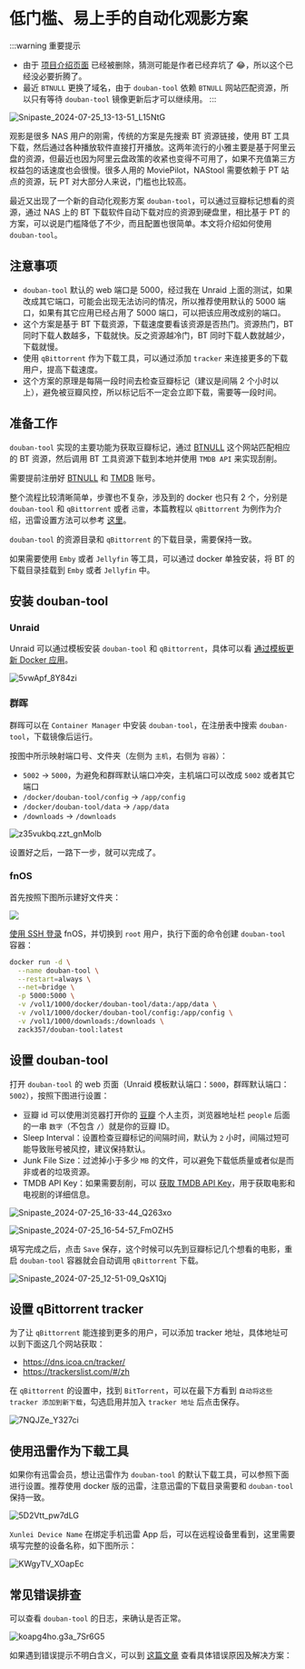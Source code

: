 # 低门槛、易上手的自动化观影方案

:::warning 重要提示
- 由于 [项目介绍页面](https://www.bilibili.com/read/cv35942028/?jump_opus=1) 已经被删除，猜测可能是作者已经弃坑了 😂，所以这个已经没必要折腾了。
- 最近 `BTNULL` 更换了域名，由于 `douban-tool` 依赖 `BTNULL` 网站匹配资源，所以只有等待 `douban-tool` 镜像更新后才可以继续用。
:::

![Snipaste_2024-07-25_13-13-51_L15NtG](https://img.slarker.me/wiki/Snipaste_2024-07-25_13-13-51_L15NtG.jpg)

观影是很多 NAS 用户的刚需，传统的方案是先搜索 BT 资源链接，使用 BT 工具下载，然后通过各种播放软件直接打开播放。这两年流行的小雅主要是基于阿里云盘的资源，但最近也因为阿里云盘政策的收紧也变得不可用了，如果不充值第三方权益包的话速度也会很慢。很多人用的 MoviePilot，NAStool 需要依赖于 PT 站点的资源，玩 PT 对大部分人来说，门槛也比较高。

最近又出现了一个新的自动化观影方案 `douban-tool`，可以通过豆瓣标记想看的资源，通过 NAS 上的 BT 下载软件自动下载对应的资源到硬盘里，相比基于 PT 的方案，可以说是门槛降低了不少，而且配置也很简单。本文将介绍如何使用 `douban-tool`。

## 注意事项

- `douban-tool` 默认的 web 端口是 5000，经过我在 Unraid 上面的测试，如果改成其它端口，可能会出现无法访问的情况，所以推荐使用默认的 5000 端口，如果有其它应用已经占用了 5000 端口，可以把该应用改成别的端口。
- 这个方案是基于 BT 下载资源，下载速度要看该资源是否热门。资源热门，BT 同时下载人数越多，下载就快。反之资源越冷门，BT 同时下载人数就越少，下载就慢。
- 使用 `qBittorrent` 作为下载工具，可以通过添加 `tracker` 来连接更多的下载用户，提高下载速度。
- 这个方案的原理是每隔一段时间去检查豆瓣标记（建议是间隔 2 个小时以上），避免被豆瓣风控，所以标记后不一定会立即下载，需要等一段时间。

## 准备工作

`douban-tool` 实现的主要功能为获取豆瓣标记，通过 [BTNULL](https://www.btnull.org/) 这个网站匹配相应的 BT 资源，然后调用 BT 工具资源下载到本地并使用 `TMDB API` 来实现刮削。

需要提前注册好 [BTNULL](https://www.btnull.org/) 和 [TMDB](https://www.themoviedb.org/) 账号。

整个流程比较清晰简单，步骤也不复杂，涉及到的 docker 也只有 2 个，分别是 `douban-tool` 和 `qBittorrent` 或者 `迅雷`，本篇教程以 `qBittorrent` 为例作为介绍，迅雷设置方法可以参考 [这里](https://www.bilibili.com/read/cv35942028/?jump_opus=1)。

`douban-tool` 的资源目录和 `qBittorrent` 的下载目录，需要保持一致。

如果需要使用 `Emby` 或者 `Jellyfin` 等工具，可以通过 docker 单独安装，将 BT 的下载目录挂载到 `Emby` 或者 `Jellyfin` 中。

## 安装 douban-tool

### Unraid 

Unraid 可以通过模板安装 `douban-tool` 和 `qBittorrent`，具体可以看 [通过模板更新 Docker 应用](/unraid/unraid_docker_template.md)。

![5vwApf_8Y84zi](https://img.slarker.me/wiki/5vwApf_8Y84zi.png)

### 群晖

群晖可以在 `Container Manager` 中安装 `douban-tool`，在注册表中搜索 `douban-tool`，下载镜像后运行。

按图中所示映射端口号、文件夹（左侧为 `主机`，右侧为 `容器`）：

- `5002` -> `5000`，为避免和群晖默认端口冲突，主机端口可以改成 `5002` 或者其它端口
- `/docker/douban-tool/config` -> `/app/config`
- `/docker/douban-tool/data` -> `/app/data`
- `/downloads` -> `/downloads`

![z35vukbq.zzt_gnMolb](https://img.slarker.me/wiki/z35vukbq.zzt_gnMolb.png)

设置好之后，一路下一步，就可以完成了。

### fnOS

首先按照下图所示建好文件夹：

![](https://img.slarker.me/wiki/202409110032422.png)

[使用 SSH 登录](/fnos/ssh.md) fnOS，并切换到 `root` 用户，执行下面的命令创建 `douban-tool` 容器：

```sh
docker run -d \
  --name douban-tool \
  --restart=always \
  --net=bridge \
  -p 5000:5000 \
  -v /vol1/1000/docker/douban-tool/data:/app/data \
  -v /vol1/1000/docker/douban-tool/config:/app/config \
  -v /vol1/1000/downloads:/downloads \
  zack357/douban-tool:latest
```

## 设置 douban-tool

打开 `douban-tool` 的 web 页面（Unraid 模板默认端口：`5000`，群晖默认端口：`5002`），按照下图进行设置：

- 豆瓣 id 可以使用浏览器打开你的 [豆瓣](https://www.douban.com/) 个人主页，浏览器地址栏 `people` 后面的一串 `数字`（不包含 `/`）就是你的豆瓣 ID。
- Sleep Interval：设置检查豆瓣标记的间隔时间，默认为 `2` 小时，间隔过短可能导致账号被风控，建议保持默认。
- Junk File Size：过滤掉小于多少 `MB` 的文件，可以避免下载低质量或者似是而非或者的垃圾资源。
- TMDB API Key：如果需要刮削，可以 [获取 TMDB API Key](https://www.themoviedb.org/settings/api)，用于获取电影和电视剧的详细信息。

![Snipaste_2024-07-25_16-33-44_Q263xo](https://img.slarker.me/wiki/Snipaste_2024-07-25_16-33-44_Q263xo.png)

![Snipaste_2024-07-25_16-54-57_FmOZH5](https://img.slarker.me/wiki/Snipaste_2024-07-25_16-54-57_FmOZH5.png)

填写完成之后，点击 `Save` 保存，这个时候可以先到豆瓣标记几个想看的电影，重启 `douban-tool` 容器就会自动调用 `qBittorrent` 下载。

![Snipaste_2024-07-25_12-51-09_QsX1Qj](https://img.slarker.me/wiki/Snipaste_2024-07-25_12-51-09_QsX1Qj.png)

## 设置 qBittorrent tracker

为了让 `qBittorrent` 能连接到更多的用户，可以添加 tracker 地址，具体地址可以到下面这几个网站获取：

- https://dns.icoa.cn/tracker/
- https://trackerslist.com/#/zh

在 `qBittorrent` 的设置中，找到 `BitTorrent`，可以在最下方看到 `自动将这些 tracker 添加到新下载`，勾选启用并加入 `tracker 地址` 后点击保存。

![7NQJZe_Y327ci](https://img.slarker.me/wiki/7NQJZe_Y327ci.png)

## 使用迅雷作为下载工具

如果你有迅雷会员，想让迅雷作为 `douban-tool` 的默认下载工具，可以参照下面进行设置。推荐使用 docker 版的迅雷，注意迅雷的下载目录需要和 `douban-tool` 保持一致。

![5D2Vtt_pw7dLG](https://img.slarker.me/wiki/5D2Vtt_pw7dLG.png)

`Xunlei Device Name` 在绑定手机迅雷 App 后，可以在远程设备里看到，这里需要填写完整的设备名称，如下图所示：

![KWgyTV_XOapEc](https://img.slarker.me/wiki/KWgyTV_XOapEc.png)

## 常见错误排查

可以查看 `douban-tool` 的日志，来确认是否正常。

![koapg4ho.g3a_7Sr6G5](https://img.slarker.me/wiki/koapg4ho.g3a_7Sr6G5.png)

如果遇到错误提示不明白含义，可以到 [这篇文章](https://www.bilibili.com/read/cv35942028/?jump_opus=1) 查看具体错误原因及解决方案：